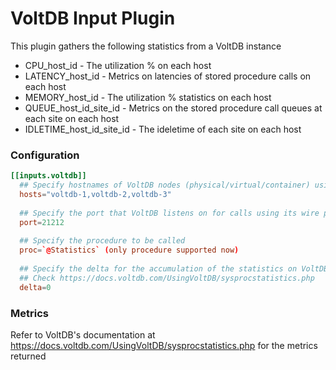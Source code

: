 # VoltDB Input Plugin

This plugin gathers the following statistics from a VoltDB instance

* CPU_host_id - The utilization % on each host
* LATENCY_host_id - Metrics on latencies of stored procedure calls on each host
* MEMORY_host_id - The utilization % statistics on each host
* QUEUE_host_id_site_id - Metrics on the stored procedure call queues at each site on each host
* IDLETIME_host_id_site_id - The ideletime of each site on each host

### Configuration

```toml
[[inputs.voltdb]]
  ## Specify hostnames of VoltDB nodes (physical/virtual/container) using a comma-separated string of hostnames
  hosts="voltdb-1,voltdb-2,voltdb-3"
  
  ## Specify the port that VoltDB listens on for calls using its wire protocol
  port=21212
  
  ## Specify the procedure to be called
  proc=`@Statistics` (only procedure supported now)
  
  ## Specify the delta for the accumulation of the statistics on VoltDB
  ## Check https://docs.voltdb.com/UsingVoltDB/sysprocstatistics.php
  delta=0
```

### Metrics
Refer to VoltDB's documentation at https://docs.voltdb.com/UsingVoltDB/sysprocstatistics.php for the metrics returned
  